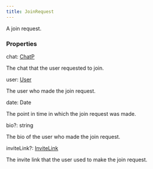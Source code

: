 ```yaml
---
title: JoinRequest
---
```


A join request.

### Properties

<div class="flex flex-col gap-3"><div><div class="flex gap-2"><div class="font-mono"><span class="font-bold">chat</span><span class="opacity-50">:</span> <a href="/gh/types/chatp"  >ChatP</a></div></div><div class="pl-3"><div class="no-margin">

The chat that the user requested to join.

</div></div></div><div><div class="flex gap-2"><div class="font-mono"><span class="font-bold">user</span><span class="opacity-50">:</span> <a href="/gh/types/user"  >User</a></div></div><div class="pl-3"><div class="no-margin">

The user who made the join request.

</div></div></div><div><div class="flex gap-2"><div class="font-mono"><span class="font-bold">date</span><span class="opacity-50">:</span> <span href="/">Date</span></div></div><div class="pl-3"><div class="no-margin">

The point in time in which the join request was made.

</div></div></div><div><div class="flex gap-2"><div class="font-mono"><span class="font-bold">bio</span><span class="opacity-50"><span title="Optional" class="cursor-help">?</span>:</span> <span>string</span></div></div><div class="pl-3"><div class="no-margin">

The bio of the user who made the join request.

</div></div></div><div><div class="flex gap-2"><div class="font-mono"><span class="font-bold">inviteLink</span><span class="opacity-50"><span title="Optional" class="cursor-help">?</span>:</span> <a href="/gh/types/invitelink"  >InviteLink</a></div></div><div class="pl-3"><div class="no-margin">

The invite link that the user used to make the join request.

</div></div></div></div>


